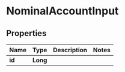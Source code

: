 
# NominalAccountInput

## Properties
Name | Type | Description | Notes
------------ | ------------- | ------------- | -------------
**id** | **Long** |  | 



